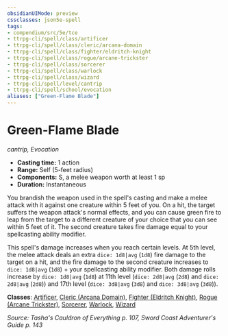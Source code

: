 ```yaml
---
obsidianUIMode: preview
cssclasses: json5e-spell
tags:
- compendium/src/5e/tce
- ttrpg-cli/spell/class/artificer
- ttrpg-cli/spell/class/cleric/arcana-domain
- ttrpg-cli/spell/class/fighter/eldritch-knight
- ttrpg-cli/spell/class/rogue/arcane-trickster
- ttrpg-cli/spell/class/sorcerer
- ttrpg-cli/spell/class/warlock
- ttrpg-cli/spell/class/wizard
- ttrpg-cli/spell/level/cantrip
- ttrpg-cli/spell/school/evocation
aliases: ["Green-Flame Blade"]
---
```

# Green-Flame Blade
*cantrip, Evocation*  

- **Casting time:** 1 action
- **Range:** Self (5-feet radius)
- **Components:** S, a melee weapon worth at least 1 sp
- **Duration:** Instantaneous

You brandish the weapon used in the spell's casting and make a melee attack with it against one creature within 5 feet of you. On a hit, the target suffers the weapon attack's normal effects, and you can cause green fire to leap from the target to a different creature of your choice that you can see within 5 feet of it. The second creature takes fire damage equal to your spellcasting ability modifier.

This spell's damage increases when you reach certain levels. At 5th level, the melee attack deals an extra `dice: 1d8|avg` (`1d8`) fire damage to the target on a hit, and the fire damage to the second creature increases to `dice: 1d8|avg` (`1d8`) + your spellcasting ability modifier. Both damage rolls increase by `dice: 1d8|avg` (`1d8`) at 11th level (`dice: 2d8|avg` (`2d8`) and `dice: 2d8|avg` (`2d8`)) and 17th level (`dice: 3d8|avg` (`3d8`) and `dice: 3d8|avg` (`3d8`)).

**Classes**: [Artificer](compendium/classes/artificer-tce.md), [Cleric (Arcana Domain)](compendium/classes/cleric-arcana-domain-scag.md), [Fighter (Eldritch Knight)](compendium/classes/fighter-eldritch-knight.md), [Rogue (Arcane Trickster)](compendium/classes/rogue-arcane-trickster.md), [Sorcerer](compendium/classes/sorcerer.md), [Warlock](compendium/classes/warlock.md), [Wizard](compendium/classes/wizard.md)

*Source: Tasha's Cauldron of Everything p. 107, Sword Coast Adventurer's Guide p. 143*